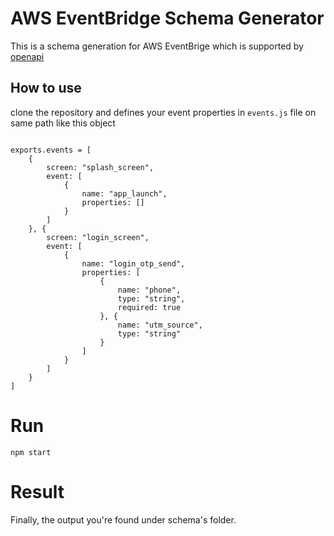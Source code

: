# AWS EventBridge Schema Generator

This is a schema generation for AWS EventBrige which is supported by [openapi](https://swagger.io/specification/)

## How to use

clone the repository and defines your event properties in `events.js` file on same path like this object

```

exports.events = [
    {
        screen: "splash_screen",
        event: [
            {
                name: "app_launch",
                properties: []
            }
        ]
    }, {
        screen: "login_screen",
        event: [
            {
                name: "login_otp_send",
                properties: [
                    {
                        name: "phone",
                        type: "string",
                        required: true
                    }, {
                        name: "utm_source",
                        type: "string"
                    }
                ]
            }
        ]
    }
]

```

# Run

```
npm start
```

# Result

Finally, the output you're found under schema's folder.